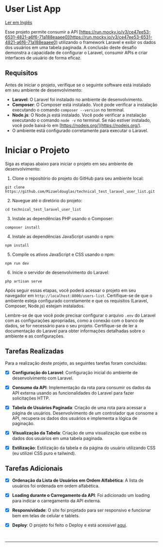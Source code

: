 # User List App
[Ler em Inglês](README.md)

Esse projeto permite consumir a API [https://run.mocky.io/v3/ce47ee53-6531-4821-a6f6-71a188eaaee0](https://run.mocky.io/v3/ce47ee53-6531-4821-a6f6-71a188eaaee0) utilizando o framework Laravel e exibir os dados dos usuários em uma tabela paginada. A conclusão deste desafio demonstra a capacidade de configurar o Laravel, consumir APIs e criar interfaces de usuário de forma eficaz.

## Requisitos

Antes de iniciar o projeto, verifique se o seguinte software está instalado em seu ambiente de desenvolvimento:

-  **Laravel**: O Laravel foi instalado no ambiente de desenvolvimento.
-  **Composer**: O Composer está instalado. Você pode verificar a instalação executando o comando `composer --version` no terminal.
-  **Node.js**: O Node.js está instalado. Você pode verificar a instalação executando o comando `node -v` no terminal. Se não estiver instalado, você pode baixá-lo em [https://nodejs.org/](https://nodejs.org/).
-  O ambiente está configurado corretamente para executar o Laravel.

# Iniciar o Projeto

Siga as etapas abaixo para iniciar o projeto em seu ambiente de desenvolvimento:

1. Clone o repositório do projeto do GitHub para seu ambiente local:
```
git clone https://github.com/Mizaeldouglas/technical_test_laravel_user_list.git
```

2. Navegue até o diretório do projeto:
```
cd technical_test_laravel_user_list
```

3. Instale as dependências PHP usando o Composer:
```
composer install
```

4. Instale as dependências JavaScript usando o npm:
```
npm install
```

5. Compile os ativos JavaScript e CSS usando o npm:
```
npm run dev
```

6. Inicie o servidor de desenvolvimento do Laravel:
```
php artisan serve
```

Após seguir essas etapas, você poderá acessar o projeto em seu navegador em `http://localhost:8000/users-list`. Certifique-se de que o ambiente esteja configurado corretamente e que os requisitos (Laravel, Composer, Node.js) estejam instalados.

Lembre-se de que você pode precisar configurar o arquivo `.env` do Laravel com as configurações apropriadas, como a conexão com o banco de dados, se for necessário para o seu projeto. Certifique-se de ler a documentação do Laravel para obter informações detalhadas sobre o ambiente e as configurações.

## Tarefas Realizadas

Para a realização deste projeto, as seguintes tarefas foram concluídas:

- [x] **Configuração do Laravel**: Configuração inicial do ambiente de desenvolvimento com Laravel.

- [x] **Consumo da API**: Implementação da rota para consumir os dados da API externa usando as funcionalidades do Laravel para fazer solicitações HTTP.

- [x] **Tabela de Usuários Paginada**: Criação de uma rota para acessar a página de usuários. Desenvolvimento de um controlador que consome a API, recupera os dados dos usuários e implementa a lógica de paginação.

- [x] **Visualização da Tabela**: Criação de uma visualização que exibe os dados dos usuários em uma tabela paginada.

- [x] **Estilização**: Estilização da tabela e da página do usuário utilizando CSS (eu utilizei CSS puro e tailwind).

## Tarefas Adicionais
- [x] **Ordenação da Lista de Usuários em Ordem Alfabética**: A lista de usuários foi ordenada em ordem alfabética.

- [x] **Loading durante o Carregamento da API**: Foi adicionado um loading para indicar o carregamento da API externa.

- [x] **Responsividade**: O site foi projetado para ser responsivo e funcionar bem em telas de celular e tablets.

- [x] **Deploy**: O projeto foi feito o Deploy e está acessível [aqui](https://user-list.mizaeldouglas.com.br/users-list).

<br>
<hr>
<br>
